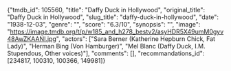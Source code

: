 {"tmdb_id": 105560, "title": "Daffy Duck in Hollywood", "original_title": "Daffy Duck in Hollywood", "slug_title": "daffy-duck-in-hollywood", "date": "1938-12-03", "genre": "", "score": "6.3/10", "synopsis": "", "image": "https://image.tmdb.org/t/p/w185_and_h278_bestv2/asyHDR5X49umM0gyv48AwZKAANI.jpg", "actors": ["Sara Berner (Katherine Hepburn Chick, Fat Lady)", "Herman Bing (Von Hamburger)", "Mel Blanc (Daffy Duck, I.M. Stupendous, Other voices)"], "comments": [], "recommandations_id": [234817, 100310, 100366, 149981]}